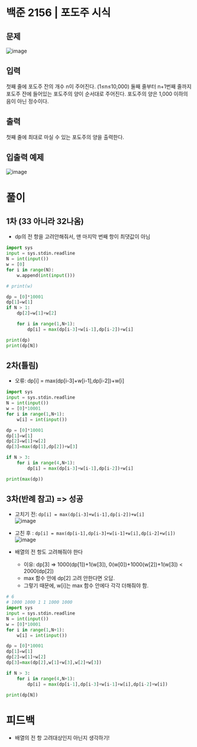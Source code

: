 # 백준 2156 | 포도주 시식

## 문제

![image](https://user-images.githubusercontent.com/62331803/95647792-22b99480-0b0d-11eb-8cde-8ad115ff486b.png)

## 입력
첫째 줄에 포도주 잔의 개수 n이 주어진다. (1≤n≤10,000) 둘째 줄부터 n+1번째 줄까지 포도주 잔에 들어있는 포도주의 양이 순서대로 주어진다. 포도주의 양은 1,000 이하의 음이 아닌 정수이다.

## 출력
첫째 줄에 최대로 마실 수 있는 포도주의 양을 출력한다.

## 입출력 예제

![image](https://user-images.githubusercontent.com/62331803/95647803-41b82680-0b0d-11eb-80ab-c58159376086.png)

# 풀이
## 1차 (33 아니라 32나옴)
- dp의 전 항을 고려안해줘서, 맨 마지막 번째 항이 최댓값이 아님
```python
import sys
input = sys.stdin.readline
N = int(input())
w = [0]
for i in range(N):
    w.append(int(input()))

# print(w)

dp = [0]*10001
dp[1]=w[1]
if N > 1:
    dp[2]=w[1]+w[2]

    for i in range(1,N+1):
        dp[i] = max(dp[i-3]+w[i-1],dp[i-2])+w[i]

print(dp)
print(dp[N])
```

## 2차(틀림)
- 오류: dp[i] = max(dp[i-3]+w[i-1],dp[i-2])+w[i]
```python
import sys
input = sys.stdin.readline
N = int(input())
w = [0]*10001
for i in range(1,N+1):
    w[i] = int(input())

dp = [0]*10001
dp[1]=w[1]
dp[2]=w[1]+w[2]
dp[3]=max(dp[1],dp[2])+w[3]

if N > 3:
    for i in range(4,N+1):
        dp[i] = max(dp[i-3]+w[i-1],dp[i-2])+w[i]

print(max(dp))
```

## 3차(반례 참고) => 성공
- 고치기 전: `dp[i] = max(dp[i-3]+w[i-1],dp[i-2])+w[i]` <br>
![image](https://user-images.githubusercontent.com/62331803/95647943-8e503180-0b0e-11eb-9abd-3b770ee45b0a.png) <br>

- 고친 후 : `dp[i] = max(dp[i-1],dp[i-3]+w[i-1]+w[i],dp[i-2]+w[i])`<br>
![image](https://user-images.githubusercontent.com/62331803/95647958-a9bb3c80-0b0e-11eb-9223-edea410c2bea.png) <br>

- 배열의 전 항도 고려해줘야 한다
    - 이유: dp[3] => 1000(dp[1])+1(w[3]), 0(w[0])+1000(w[2])+1(w[3]) < 2000(dp[2])
    - max 함수 안에 dp[2] 고려 안한다면 오답.
    - 그렇기 때문에, w[i]는 max 함수 안에다 각각 더해줘야 함.
    

```python
# 6
# 1000 1000 1 1 1000 1000
import sys
input = sys.stdin.readline
N = int(input())
w = [0]*10001
for i in range(1,N+1):
    w[i] = int(input())

dp = [0]*10001
dp[1]=w[1]
dp[2]=w[1]+w[2]
dp[3]=max(dp[2],w[1]+w[3],w[2]+w[3])

if N > 3:
    for i in range(4,N+1):
        dp[i] = max(dp[i-1],dp[i-3]+w[i-1]+w[i],dp[i-2]+w[i])

print(dp[N])
```

# 피드백
- 배열의 전 항 고려대상인지 아닌지 생각하기!

